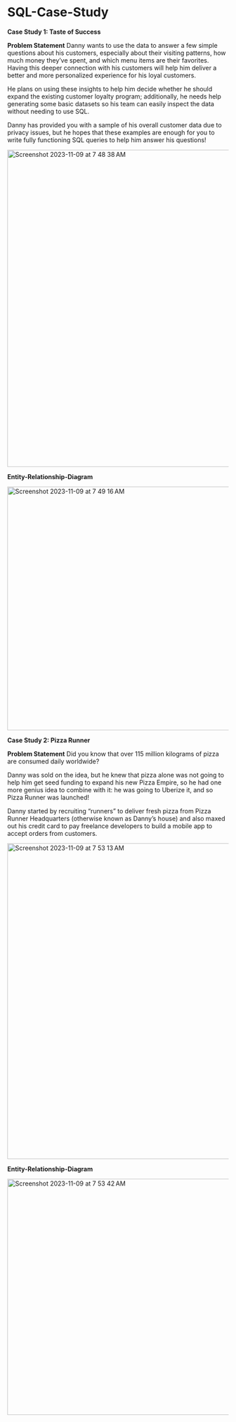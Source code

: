 # SQL-Case-Study

**Case Study 1: Taste of Success**

**Problem Statement**
Danny wants to use the data to answer a few simple questions about his customers, especially about their visiting patterns, how much money they’ve spent, and which menu items are their favorites. Having this deeper connection with his customers will help him deliver a better and more personalized experience for his loyal customers.

He plans on using these insights to help him decide whether he should expand the existing customer loyalty program; additionally, he needs help generating some basic datasets so his team can easily inspect the data without needing to use SQL.

Danny has provided you with a sample of his overall customer data due to privacy issues, but he hopes that these examples are enough for you to write fully functioning SQL queries to help him answer his questions!

<img width="721" alt="Screenshot 2023-11-09 at 7 48 38 AM" src="https://github.com/jasumonga17/SQL-Case-Study/assets/76562774/617afd03-5977-47ed-8f1c-25cc177721e0">

**Entity-Relationship-Diagram**

<img width="554" alt="Screenshot 2023-11-09 at 7 49 16 AM" src="https://github.com/jasumonga17/SQL-Case-Study/assets/76562774/092be189-e23b-4818-9a3f-2bc67e1aa54b">

**Case Study 2: Pizza Runner**

**Problem Statement**
Did you know that over 115 million kilograms of pizza are consumed daily worldwide?

Danny was sold on the idea, but he knew that pizza alone was not going to help him get seed funding to expand his new Pizza Empire, so he had one more genius idea to combine with it: he was going to Uberize it, and so Pizza Runner was launched!

Danny started by recruiting “runners” to deliver fresh pizza from Pizza Runner Headquarters (otherwise known as Danny’s house) and also maxed out his credit card to pay freelance developers to build a mobile app to accept orders from customers.

<img width="718" alt="Screenshot 2023-11-09 at 7 53 13 AM" src="https://github.com/jasumonga17/SQL-Case-Study/assets/76562774/16644a0f-0aaa-4201-97a9-f5c58f2c36ce">

**Entity-Relationship-Diagram**

<img width="537" alt="Screenshot 2023-11-09 at 7 53 42 AM" src="https://github.com/jasumonga17/SQL-Case-Study/assets/76562774/cdd6f3b7-64b9-4563-b185-3cb61c6a7e10">












